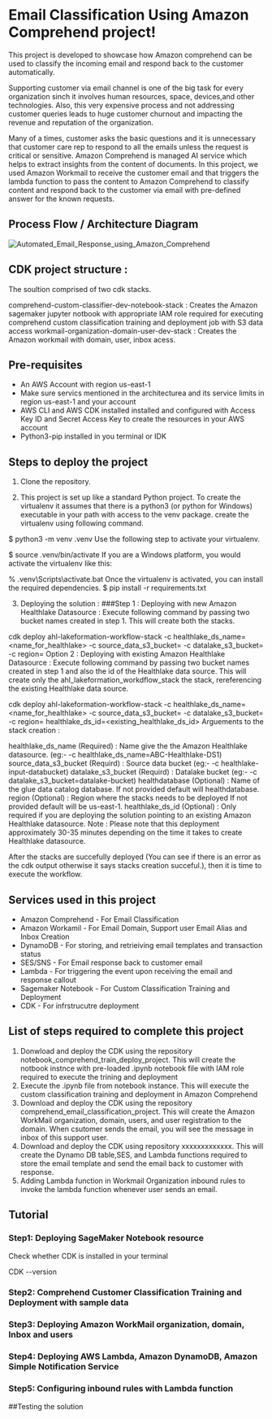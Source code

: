 # Email Classification Using Amazon Comprehend project!

This project is developed to showcase how Amazon comprehend can be used to classify the incoming email and respond back to the customer automatically. 

Supporting customer via email channel is one of the big task for every organization sinch it involves human resources, space, devices,and other technologies. Also, this very expensive process and not addressing customer queries leads to huge customer churnout and impacting the revenue and reputation of the organization. 

Many of a times, customer asks the basic questions and it is unnecessary that customer care rep to respond to all the emails unless the request is critical or sensitive. Amazon Comprehend is managed AI service which helps to extract insights from the content of documents. In this project, we used Amazon Workmail to receive the customer email and that triggers the lambda function to pass the content to Amazon Comprehend to classify content and respond back to the customer via email with pre-defined answer for the known requests.

## Process Flow / Architecture Diagram

![Automated_Email_Response_using_Amazon_Comprehend](/uploads/e7cdbe48f2e56b46086d962d04887d62/Automated_Email_Response_using_Amazon_Comprehend.jpg)

## CDK project structure :
The soultion comprised of two cdk stacks.

comprehend-custom-classifier-dev-notebook-stack : Creates the Amazon sagemaker jupyter notbook with appropriate IAM role required for executing comprehend custom classification training and deployment job with S3 data access
workmail-organization-domain-user-dev-stack : Creates the Amazon workmail with domain, user, inbox acess.

## Pre-requisites
- An AWS Account with region us-east-1
- Make sure servics mentioned in the architecturea and its service limits in region us-east-1 and your account
- AWS CLI and AWS CDK installed installed and configured with Access Key ID and Secret Access Key to create the resources in your AWS account
- Python3-pip installed in you terminal or IDK

## Steps to deploy the project
1. Clone the repository.

2. This project is set up like a standard Python project. To create the virtualenv it assumes that there is a python3 (or python for Windows) executable in your path with access to the venv package. create the virtualenv using following command.

$ python3 -m venv .venv 
Use the following step to activate your virtualenv.

$ source .venv/bin/activate
If you are a Windows platform, you would activate the virtualenv like this:

% .venv\Scripts\activate.bat
Once the virtualenv is activated, you can install the required dependencies.
$ pip install -r requirements.txt

3. Deploying the solution :
###Step 1 : 
Deploying with new Amazon Healthlake Datasource : Execute following command by passing two bucket names created in step 1. This will create both the stacks.

cdk deploy ahl-lakeformation-workflow-stack -c healthlake_ds_name=<name_for_healthlake> -c source_data_s3_bucket=<healthlake-input-databucket> -c datalake_s3_bucket=<datalake-bucket> -c region=<region>
Option 2 : Deploying with existing Amazon Healthlake Datasource : Execute following command by passing two bucket names created in step 1 and also the id of the Healthlake data source. This will create only the ahl_lakeformation_workdflow_stack the stack, rereferencing the existing Healthlake data source.

cdk deploy ahl-lakeformation-workflow-stack -c healthlake_ds_name=<name_for_healthlake> -c source_data_s3_bucket=<healthlake-input-databucket> -c datalake_s3_bucket=<datalake-bucket> -c region=<region> healthlake_ds_id=<existing_healthlake_ds_id>
Arguements to the stack creation :

healthlake_ds_name (Required) : Name give the the Amazon Healthlake datasource. (eg:- -c healthlake_ds_name=ABC-Healthlake-DS1)
source_data_s3_bucket (Requird) : Source data bucket (eg:- -c healthlake-input-databucket)
datalake_s3_bucket (Requird) : Datalake bucket (eg:- -c datalake_s3_bucket=datalake-bucket)
healthdatabase (Optional) : Name of the glue data catalog database. If not provided default will healthdatabase.
region (Optional) : Region where the stacks needs to be deployed If not provided default will be us-east-1.
healthlake_ds_id (Optional) : Only required if you are deploying the solution pointing to an existing Amazon Healthlake datasource.
Note : Please note that this deployment approximately 30-35 minutes depending on the time it takes to create Healthlake datasource.

After the stacks are succefully deployed (You can see if there is an error as the cdk output otherwise it says stacks creation succeful.), then it is time to execute the workflow.

## Services used in this project
- Amazon Comprehend - For Email Classification
- Amazon Workamil - For Email Domain, Support user Email Alias and Inbox Creation
- DynamoDB - For storing, and retrieiving email templates and transaction status
- SES/SNS - For Email response back to customer email
- Lambda - For triggering the event upon receiving the email and response callout
- Sagemaker Notebook - For Custom Classification Training and Deployment
- CDK - For infrstrucutre deployment

## List of steps required to complete this project
1. Donwload and deploy the CDK using the repository notebook_comprehend_train_deploy_project. This will create the notbook instnce with pre-loaded .ipynb notebook file with IAM role required to execute the trining and deployment
2. Execute the .ipynb file from notebook instance. This will execute the custom classification training and deployment in Amazon Comprehend
3. Download and deploy the CDK using the repository comprehend_email_classification_project. This will create the Amazon WorkMail organization, domain, users, and user registration to the domain. When csutomer sends the email, you will see the message in inbox of this support user.
4. Download and deploy the CDK using repository xxxxxxxxxxxxx. This will create the Dynamo DB table,SES, and Lambda functions required to store the email template and send the email back to customer with response.
5. Adding Lambda function in Workmail Organization inbound rules to invoke the lambda function whenever user sends an email.

## Tutorial
### Step1: Deploying SageMaker Notebook resource

Check whether CDK is installed in your terminal
<clipboard-copy>

CDK --version </code>
</clipboard-copy>


### Step2: Comprehend Customer Classification Training and Deployment with sample data
### Step3: Deploying Amazon WorkMail organization, domain, Inbox and users
### Step4: Deploying AWS Lambda, Amazon DynamoDB, Amazon Simple Notification Service 
### Step5: Configuring inbound rules with Lambda function

##Testing the solution
